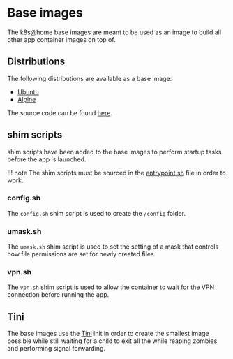 # Base images

The k8s@home base images are meant to be used as an image to build
all other app container images on top of.

## Distributions

The following distributions are available as a base image:

- [Ubuntu][ubuntu]
- [Alpine][alpine]

The source code can be found [here].

## shim scripts

shim scripts have been added to the base images to perform startup tasks
before the app is launched.

!!! note
    The shim scripts must be sourced in the [entrypoint.sh] file in order
    to work.

### config.sh

The `config.sh` shim script is used to create the `/config` folder.

### umask.sh

The `umask.sh` shim script is used to set the setting of a mask that controls
how file permissions are set for newly created files.

### vpn.sh

The `vpn.sh` shim script is used to allow the container to wait for the VPN
connection before running the app.

## Tini

The base images use the [Tini][tini] init in order to create the smallest
image possible while still waiting for a child to exit all the while
reaping zombies and performing signal forwarding.

[ubuntu]: https://github.com/orgs/k8s-at-home/packages/container/package/ubuntu
[alpine]: https://github.com/orgs/k8s-at-home/packages/container/package/alpine
[here]: https://github.com/k8s-at-home/container-images/tree/main/base
[tini]: https://github.com/krallin/tini/
[entrypoint.sh]: ./creating-a-new-container-image.md#entrypointsh
